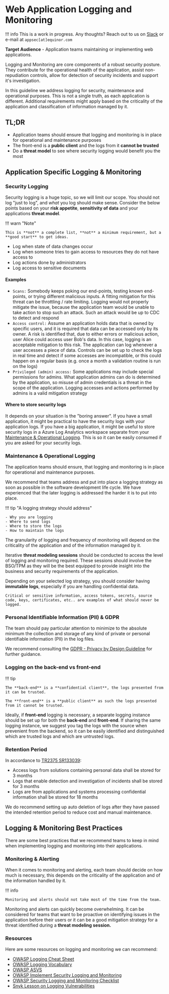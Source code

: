 # Web Application Logging and Monitoring

!!! info
    This is a work in progress. Any thoughts? Reach out to us on [Slack](https://app.slack.com/client/T02JL00JU/CMM6FSW5V) or e-mail at ``appsec[at]equinor.com``

**Target Audience** - Application teams maintaining or implementing web applications.

Logging and Monitoring are core components of a robust security posture.
They contribute for the operational health of the application, assist non-repudiation controls, allow for detection of security incidents and support it's investigation.

In this guideline we address logging for security, maintenance and operational purposes. This is not a single truth, as each application is different. Additional requirements might apply based on the criticality of the application and classification of information managed by it.

## TL;DR

- Application teams should ensure that logging and monitoring is in place for operational and maintenance purposes
- The front-end is a **public client** and the logs from it **cannot be trusted**
- Do a **threat model** to see where security logging would benefit you the most

## Application Specific Logging & Monitoring

### Security Logging

Security logging is a huge topic, so we will limit our scope. You should not log "just to log", and _what_ you log should make sense. Consider the below points based on your **risk appetite**, **sensitivity of data** and your applications **threat model**.

!!! warn "Note"

    This is **not** a complete list, **not** a minimum requirement, but a **good start** to get ideas.

- Log when state of data changes occur
- Log when someone tries to gain access to resources they do not have access to
- Log actions done by administrators
- Log access to sensitive documents

#### Examples

- ```Scans:``` Somebody keeps poking our end-points, testing known end-points, or trying different malicious inputs. A fitting mitigation for this threat can be throttling / rate limiting. Logging would not properly mitigate the issue, because the application team would be unable to take action to stop such an attack. Such an attack would be up to CDC to detect and respond
- ```Access control:``` Assume an application holds data that is owned by specific users, and it is required that data can be accessed only by its owner. A risk is identified that, due to either errors or malicious action, user Alice could access user Bob's data. In this case, logging is an acceptable mitigation to this risk. The application can log whenever a user accesses a piece of data. Controls can be set up to check the logs in real time and detect if some accesses are incompatible, or this could happen on a regular basis (e.g. once a month a validation routine is run on the logs)
- ```Privileged (admin) access:``` Some applications may include special permissions for admins. What application admins can do is determined by the application, so misuse of admin credentials is a threat in the scope of the application. Logging accesses and actions performed by admins is a valid mitigation strategy

#### Where to store security logs

It depends on your situation is the "boring answer". If you have a small application, it might be practical to have the security logs with your application logs. If you have a big application, it might be useful to store security logs in a Azure Log Analytics workspace separate from your [Maintenance & Operational Logging](#maintenance--operational-logging). This is so it can be easily consumed if you are asked for your security logs.

### Maintenance & Operational Logging

The application teams should ensure, that logging and monitoring is in place for operational and maintenance purposes.

We recommend that teams address and put into place a logging strategy as soon as possible in the software development life cycle. We have experienced that the later logging is addressed the harder it is to put into place.

!!! tip "A logging strategy should address"

    - Why you are logging
    - Where to send logs
    - Where to store the logs
    - How to maintain the logs

The granularity of logging and frequency of monitoring will depend on the criticality of the application and of the information managed by it.

Iterative **threat modeling sessions** should be conducted to access the level of logging and monitoring required. These sessions should involve the BSO/TPM as they will be the best equipped to provide insight into the business and security requirements of the application.

Depending on your selected log strategy, you should consider having **immutable logs**, especially if you are handling confidential data.

```Critical or sensitive information, access tokens, secrets, source code, keys, certificates, etc.. are examples of what should never be logged.```

### Personal Identifiable Information (PII) & GDPR

The team should pay particular attention to minimize to the absolute minimum the collection and storage of any kind of private or personal identifiable information (PII) in the log files.

We recommend consulting the [GDPR - Privacy by Design Guideline](https://wiki.equinor.com/wiki/Software:Gdpr_guideline) for further guidance.

### Logging on the back-end vs front-end

!!! tip

    The **back-end** is a **confidential client**, the logs presented from it can be trusted.

    The **front-end** is a **public client** as such the logs presented from it cannot be trusted.

Ideally, if **front-end** logging is necessary, a separate logging instance should be set up for both the **back-end** and **front-end**.
If sharing the same logging instance, we suggest you tag the logs with the source when prevenient from the backend, so it can be easily identified and distinguished which are trusted logs and which are untrusted logs.

### Retention Period

In accordance to [TR2375 SR133039](https://docmap.equinor.com/Docmap/page/doc/dmDocIndex.html?DOCKEYID=1000005127):

- Access logs from solutions containing personal data shall be stored for 3 months
- Logs that enable detection and investigation of incidents shall be stored for 3 months
- Logs are from applications and systems processing confidential information shall be stored for 18 months

We do recommend setting up auto deletion of logs after they have passed the intended retention period to reduce cost and manual maintenance.

## Logging & Monitoring Best Practices

There are some best practices that we recommend teams to keep in mind when implementing logging and monitoring into their applications.

### Monitoring & Alerting

When it comes to monitoring and alerting, each team should decide on how much is necessary, this depends on the criticality of the application and of the information handled by it.

!!! info

    Monitoring and alerts should not take most of the time from the team.

Monitoring and alerts can quickly become overwhelming. It can be considered for teams that want to be proactive on identifying issues in the application before their users or it can be a good mitigation strategy for a threat identified during a **threat modeling session.**

### Resources

Here are some resources on logging and monitoring we can recommend:

- [OWASP Logging Cheat Sheet](https://cheatsheetseries.owasp.org/cheatsheets/Logging_Cheat_Sheet.html#logging-cheat-sheet)
- [OWASP Logging Vocabulary](https://cheatsheetseries.owasp.org/cheatsheets/Logging_Vocabulary_Cheat_Sheet.html#the-vocabulary)
- [OWASP ASVS](https://owasp.org/www-project-application-security-verification-standard/)
- [OWASP Implement Security Logging and Monitoring](https://owasp.org/www-project-proactive-controls/v3/en/c9-security-logging)
- [OWASP Security Logging and Monitoring Checklist](https://owasp.org/www-project-developer-guide/release/design/web_app_checklist/security_logging_and_monitoring/)
- [Snyk Lesson on Logging Vulnerabilities](https://learn.snyk.io/lesson/logging-vulnerabilities/#step-12d534ed-b232-4f6d-b52b-f06b8897f99a)
